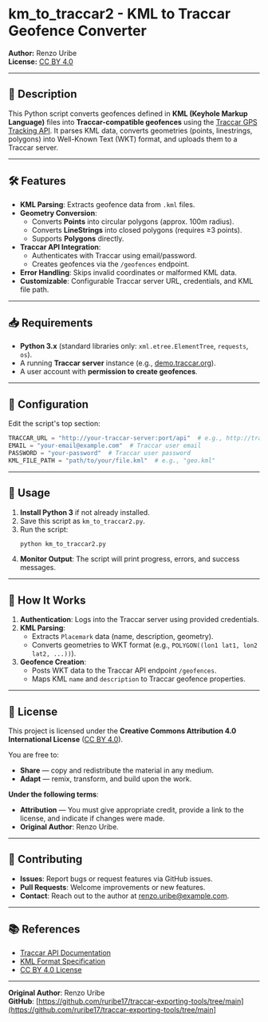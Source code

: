 # km_to_traccar2 - KML to Traccar Geofence Converter  
**Author:** Renzo Uribe  
**License:** [CC BY 4.0](https://creativecommons.org/licenses/by/4.0/)  

---

## 📌 Description  
This Python script converts geofences defined in **KML (Keyhole Markup Language)** files into **Traccar-compatible geofences** using the [Traccar GPS Tracking API](https://www.traccar.org/api/). It parses KML data, converts geometries (points, linestrings, polygons) into Well-Known Text (WKT) format, and uploads them to a Traccar server.  

---

## 🛠️ Features  
- **KML Parsing**: Extracts geofence data from `.kml` files.  
- **Geometry Conversion**:  
  - Converts **Points** into circular polygons (approx. 100m radius).  
  - Converts **LineStrings** into closed polygons (requires ≥3 points).  
  - Supports **Polygons** directly.  
- **Traccar API Integration**:  
  - Authenticates with Traccar using email/password.  
  - Creates geofences via the `/geofences` endpoint.  
- **Error Handling**: Skips invalid coordinates or malformed KML data.  
- **Customizable**: Configurable Traccar server URL, credentials, and KML file path.  

---

## 📥 Requirements  
- **Python 3.x** (standard libraries only: `xml.etree.ElementTree`, `requests`, `os`).  
- A running **Traccar server** instance (e.g., [demo.traccar.org](https://demo.traccar.org/)).  
- A user account with **permission to create geofences**.  

---

## 📝 Configuration  
Edit the script's top section:  

```python
TRACCAR_URL = "http://your-traccar-server:port/api"  # e.g., http://traccar.mydomain.org:8082/api
EMAIL = "your-email@example.com"  # Traccar user email
PASSWORD = "your-password"  # Traccar user password
KML_FILE_PATH = "path/to/your/file.kml"  # e.g., "geo.kml"
```

---

## 🚀 Usage  
1. **Install Python 3** if not already installed.  
2. Save this script as `km_to_traccar2.py`.  
3. Run the script:  
   ```bash
   python km_to_traccar2.py
   ```  
4. **Monitor Output**: The script will print progress, errors, and success messages.  

---

## 🧱 How It Works  
1. **Authentication**: Logs into the Traccar server using provided credentials.  
2. **KML Parsing**:  
   - Extracts `Placemark` data (name, description, geometry).  
   - Converts geometries to WKT format (e.g., `POLYGON((lon1 lat1, lon2 lat2, ...))`).  
3. **Geofence Creation**:  
   - Posts WKT data to the Traccar API endpoint `/geofences`.  
   - Maps KML `name` and `description` to Traccar geofence properties.  

---

## 📌 License  
This project is licensed under the **Creative Commons Attribution 4.0 International License** ([CC BY 4.0](https://creativecommons.org/licenses/by/4.0/)).  

You are free to:  
- **Share** — copy and redistribute the material in any medium.  
- **Adapt** — remix, transform, and build upon the work.  

**Under the following terms**:  
- **Attribution** — You must give appropriate credit, provide a link to the license, and indicate if changes were made.  
- **Original Author**: Renzo Uribe.  

---

## 📌 Contributing  
- **Issues**: Report bugs or request features via GitHub issues.  
- **Pull Requests**: Welcome improvements or new features.  
- **Contact**: Reach out to the author at [renzo.uribe@example.com](mailto:renzo.uribe@example.com).  

---

## 📚 References  
- [Traccar API Documentation](https://www.traccar.org/api/)  
- [KML Format Specification](https://developers.google.com/kml/documentation/)  
- [CC BY 4.0 License](https://creativecommons.org/licenses/by/4.0/)  

---  
**Original Author**: Renzo Uribe  
**GitHub**: [https://github.com/ruribe17/traccar-exporting-tools/tree/main](https://github.com/ruribe17/traccar-exporting-tools/tree/main]
